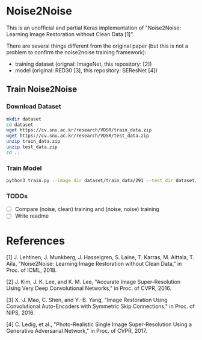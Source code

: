 # Noise2Noise

This is an unofficial and partial Keras implementation of "Noise2Noise: Learning Image Restoration without Clean Data [1]".

There are several things different from the original paper
(but this is not a problem to confirm the noise2noise training framework):
- training dataset (orignal: ImageNet, this repository: [2])
- model (original: RED30 [3], this repository: SEResNet [4])

## Train Noise2Noise

### Download Dataset

```bash
mkdir dataset
cd dataset
wget https://cv.snu.ac.kr/research/VDSR/train_data.zip
wget https://cv.snu.ac.kr/research/VDSR/test_data.zip
unzip train_data.zip
unzip test_data.zip
cd ..
```

### Train Model

```bash
python3 train.py --image_dir dataset/train_data/291 --test_dir dataset/Set5
```

### TODOs

- [ ] Compare (noise, clean) training and (noise, noise) training
- [ ] Write readme

# References

[1] J. Lehtinen, J. Munkberg, J. Hasselgren, S. Laine, T. Karras, M. Aittala, 
T. Aila, "Noise2Noise: Learning Image Restoration without Clean Data," in Proc. of ICML, 2018.

[2] J. Kim, J. K. Lee, and K. M. Lee, "Accurate Image Super-Resolution Using Very Deep Convolutional Networks," in Proc. of CVPR, 2016.

[3] X.-J. Mao, C. Shen, and Y.-B. Yang, "Image
Restoration Using Convolutional Auto-Encoders with
Symmetric Skip Connections," in Proc. of NIPS, 2016.

[4] C. Ledig, et al., "Photo-Realistic Single Image Super-Resolution Using a Generative Adversarial Network," in Proc. of CVPR, 2017.
